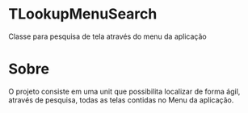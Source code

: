 # TLookupMenuSearch
Classe para pesquisa de tela através do menu da aplicação

# Sobre
O projeto consiste em uma unit que possibilita localizar de forma ágil, através de pesquisa, todas as telas contidas no Menu da aplicação.
